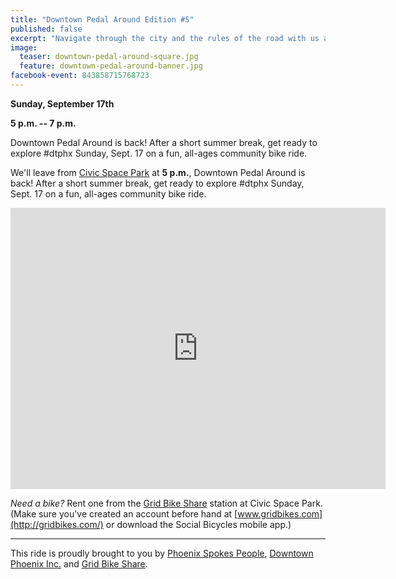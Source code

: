 ```yaml
---
title: "Downtown Pedal Around Edition #5"
published: false
excerpt: "Navigate through the city and the rules of the road with us at a new social bicycle ride coming to downtown Phoenix"
image:
  teaser: downtown-pedal-around-square.jpg
  feature: downtown-pedal-around-banner.jpg
facebook-event: 843858715768723
---
```


**Sunday, September 17th**

**5 p.m. -- 7 p.m.**

Downtown Pedal Around is back! After a short summer break, get ready to explore #dtphx Sunday, Sept. 17 on a fun, all-ages community bike ride.

We'll leave from [Civic Space Park](https://www.phoenix.gov/parks/parks/alphabetical/c-parks/civic-space) at **5 p.m.**, Downtown Pedal Around is back! After a short summer break, get ready to explore #dtphx Sunday, Sept. 17 on a fun, all-ages community bike ride.

<iframe
src="https://www.google.com/maps/embed?pb=!1m14!1m8!1m3!1d13315.32027887045!2d-112.074463!3d33.4537335!3m2!1i1024!2i768!4f13.1!3m3!1m2!1s0x0%3A0x814f5b589b3c3dd6!2sCivic+Space+Park!5e0!3m2!1sen!2sus!4v1486067985864" width="600" height="450" frameborder="0" style="border:0" allowfullscreen></iframe>

*Need a bike?* Rent one from the [Grid Bike Share](http://gridbikes.com/) station at Civic Space Park. (Make sure you've created an account before hand at [www.gridbikes.com](http://gridbikes.com/) or download the Social Bicycles mobile app.)

---

This ride is proudly brought to you by [Phoenix Spokes People](http://www.phoenixspokespeople.org), [Downtown Phoenix Inc.](http://dtphx.org/about/downtown-phoenix-inc/) and [Grid Bike Share](http://gridbikes.com/).


